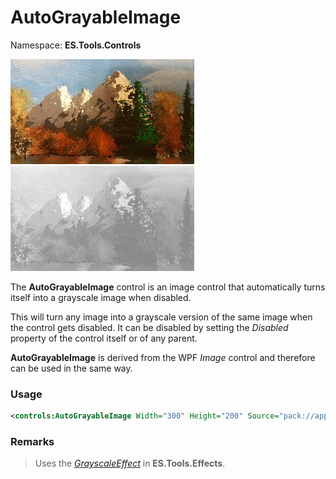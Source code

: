 # AutoGrayableImage

Namespace: **ES.Tools.Controls**

![AutoGrayableImage example: Enabled Image](Images/ImageColor.jpg "Enabled Image")
![AutoGrayableImage example: Disabled Image](Images/ImageGrayscale.jpg "Disabled Image")

The **AutoGrayableImage** control is an image control that automatically turns itself into a grayscale image when disabled.

This will turn any image into a grayscale version of the same image when the control gets disabled. It can be disabled by setting the *Disabled* property of the control itself or of any parent.

**AutoGrayableImage** is derived from the WPF *Image* control and therefore can be used in the same way. 

### Usage

``` XML
<controls:AutoGrayableImage Width="300" Height="200" Source="pack://application:,,,/ES.Tools.TestApp;Component/Images/Painting.jpg">
```

### Remarks

> Uses the [*GrayscaleEffect*](GrayscaleEffect) in **ES.Tools.Effects**.